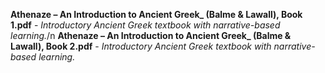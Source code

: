 **Athenaze – An Introduction to Ancient Greek_ (Balme & Lawall), Book 1.pdf** - *Introductory Ancient Greek textbook with narrative-based learning.*/n
**Athenaze – An Introduction to Ancient Greek_ (Balme & Lawall), Book 2.pdf** - *Introductory Ancient Greek textbook with narrative-based learning.*
